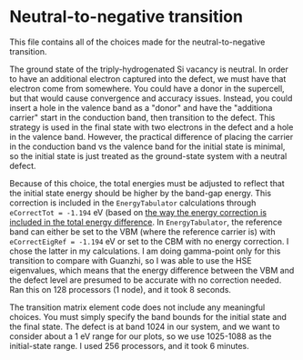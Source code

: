 # Neutral-to-negative transition

This file contains all of the choices made for the neutral-to-negative transition.

The ground state of the triply-hydrogenated Si vacancy is neutral. In order to have an additional electron captured into the defect, we must have that electron come from somewhere. You could have a donor in the supercell, but that would cause convergence and accuracy issues. Instead, you could insert a hole in the valence band as a "donor" and have the "additiona carrier" start in the conduction band, then transition to the defect. This strategy is used in the final state with two electrons in the defect and a hole in the valence band. However, the practical difference of placing the carrier in the conduction band vs the valence band for the initial state is minimal, so the initial state is just treated as the ground-state system with a neutral defect. 

Because of this choice, the total energies must be adjusted to reflect that the initial state energy should be higher by the band-gap energy. This correction is included in the `EnergyTabulator` calculations through `eCorrectTot = -1.194` eV (based on [the way the energy correction is included in the total energy difference](https://github.com/laurarnichols/defectCrossSections/tree/master/EnergyTabulator). In `EnergyTabulator`, the reference band can either be set to the VBM (where the reference carrier is) with `eCorrectEigRef = -1.194` eV or set to the CBM with no energy correction. I chose the latter in my calculations. I am doing gamma-point only for this transition to compare with Guanzhi, so I was able to use the HSE eigenvalues, which means that the energy difference between the VBM and the defect level are presumed to be accurate with no correction needed. Ran this on 128 processors (1 node), and it took 8 seconds.

The transition matrix element code does not include any meaningful choices. You must simply specify the band bounds for the initial state and the final state. The defect is at band 1024 in our system, and we want to consider about a 1 eV range for our plots, so we use 1025-1088 as the initial-state range. I used 256 processors, and it took 6 minutes.
